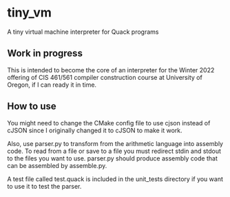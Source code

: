 # tiny_vm
A tiny virtual machine interpreter for Quack programs

## Work in progress

This is intended to become the core of an interpreter for the Winter 2022
offering of CIS 461/561 compiler construction course at University of Oregon, 
if I can ready it in time. 

## How to use

You might need to change the CMake config file to use cjson instead of cJSON
since I originally changed it to cJSON to make it work.

Also, use parser.py to transform from the arithmetic language into
assembly code. To read from a file or save to a file you must redirect
stdin and stdout to the files you want to use. parser.py should produce
assembly code that can be assembled by assemble.py.

A test file called test.quack is included in the unit_tests directory
if you want to use it to test the parser.
